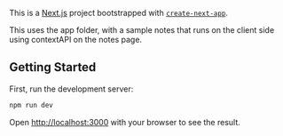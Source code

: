 This is a [Next.js](https://nextjs.org/) project bootstrapped with [`create-next-app`](https://github.com/vercel/next.js/tree/canary/packages/create-next-app).

This uses the app folder, with a sample notes that runs on the client side using contextAPI on the notes page.

## Getting Started

First, run the development server:

```bash
npm run dev
```

Open [http://localhost:3000](http://localhost:3000) with your browser to see the result.

